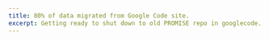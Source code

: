 ```yaml
---
title: 80% of data migrated from Google Code site.
excerpt: Getting ready to shut down to old PROMISE repo in googlecode. Exciting times!
---
```

